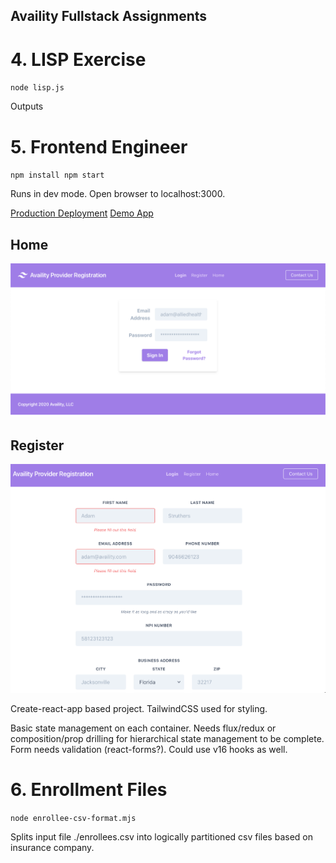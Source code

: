 ## Availity Fullstack Assignments

# 4. LISP Exercise

`node lisp.js`

Outputs

# 5. Frontend Engineer

`npm install
npm start`

Runs in dev mode. Open browser to localhost:3000.

[Production Deployment](https://availity-app.code-lorde.now.sh)
[Demo App](https://availity-app.now.sh)

## Home
![alt text](https://github.com/tsmada/availity-app/raw/master/public/Home.png "Home")

## Register
![alt text](https://github.com/tsmada/availity-app/raw/master/public/Register.png "Register")

Create-react-app based project. TailwindCSS used for styling.

Basic state management on each container. Needs flux/redux or composition/prop drilling for
hierarchical state management to be complete. Form needs validation (react-forms?). Could 
use v16 hooks as well.

# 6. Enrollment Files

`node enrollee-csv-format.mjs`

Splits input file ./enrollees.csv into logically partitioned csv files based on insurance company.